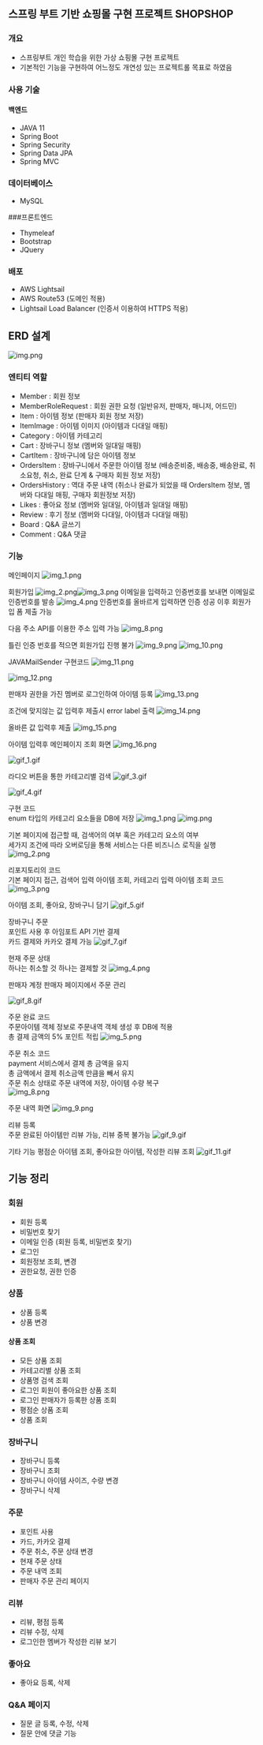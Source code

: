 ## 스프링 부트 기반 쇼핑몰 구현 프로젝트 SHOPSHOP

### 개요
- 스프링부트 개인 학습을 위한 가상 쇼핑몰 구현 프로젝트
- 기본적인 기능을 구현하여 어느정도 개연성 있는 프로젝트롤 목표로 하였음

### 사용 기술

#### 백엔드
- JAVA 11
- Spring Boot
- Spring Security 
- Spring Data JPA
- Spring MVC

### 데이터베이스
- MySQL

###프론트엔드
- Thymeleaf
- Bootstrap
- JQuery

### 배포
- AWS Lightsail
- AWS Route53 (도메인 적용)
- Lightsail Load Balancer  (인증서 이용하여 HTTPS 적용)

  
## ERD 설계
![img.png](showImage/img.png)

### 엔티티 역할
- Member : 회원 정보
- MemberRoleRequest : 회원 권한 요청 (일반유저, 판매자, 매니저, 어드민)
- Item : 아이템 정보 (판매자 회원 정보 저장)
- ItemImage : 아이템 이미지 (아이템과 다대일 매핑)
- Category : 아이템 카테고리
- Cart : 장바구니 정보 (멤버와 일대일 매핑)
- CartItem : 장바구니에 담은 아이템 정보
- OrdersItem : 장바구니에서 주문한 아이템 정보 (배송준비중, 배송중, 배송완료, 취소요청, 취소, 완료 단계 & 구매자 회원 정보 저장)
- OrdersHistory : 역대 주문 내역 (취소나 완료가 되었을 때 OrdersItem 정보, 멤버와 다대일 매핑, 구매자 회원정보 저장)
- Likes : 좋아요 정보 (멤버와 일대일, 아이템과 일대일 매핑)
- Review : 후기 정보 (멤버와 다대일, 아이템과 다대일 매핑)
- Board : Q&A 글쓰기 
- Comment : Q&A 댓글

### 기능

메인페이지
![img_1.png](showImage/img_1.png)


회원가입
![img_2.png](showImage/img_2.png)![img_3.png](showImage/img_3.png)
이메일을 입력하고 인증번호를 보내면 이메일로 인증번호를 발송
![img_4.png](showImage/img_4.png)
인증번호를 올바르게 입력하면 인증 성공 이후 회원가입 폼 제출 가능

다음 주소 API를 이용한 주소 입력 가능
![img_8.png](showImage/img_8.png)

틀린 인증 번호를 적으면 회원가입 진행 불가
![img_9.png](showImage/img_9.png)
![img_10.png](showImage/img_10.png)

JAVAMailSender 구현코드
![img_11.png](showImage/img_11.png)

![img_12.png](showImage/img_12.png)

판매자 권한을 가진 멤버로 로그인하여 아이템 등록
![img_13.png](showImage/img_13.png)

조건에 맞지않는 값 입력후 제출시 error label 출력
![img_14.png](showImage/img_14.png)

올바른 값 입력후 제출
![img_15.png](showImage/img_15.png)

아이템 입력후 메인페이지 조회 화면
![img_16.png](showImage/img_16.png)

![gif_1.gif](showImage/gif_1.gif)

라디오 버튼을 통한 카테고리별 검색
![gif_3.gif](showImage/gif_3.gif)

![gif_4.gif](showImage/gif_4.gif)

구현 코드\
enum 타입의 카테고리 요소들을 DB에 저장
![img_1.png](showImage/img_19.png)
![img.png](showImage/img_18.png)

기본 페이지에 접근할 때, 검색어의 여부 혹은 카테고리 요소의 여부\
세가지 조건에 따라 오버로딩을 통해 서비스는 다른 비즈니스 로직을 실행 
![img_2.png](showImage/img_20.png)

리포지토리의 코드 \
기본 페이지 접근, 검색어 입력 아이템 조회, 카테고리 입력 아이템 조회 코드
![img_3.png](showImage/img_21.png)

아이템 조회, 좋아요, 장바구니 담기
![gif_5.gif](showImage/gif_5.gif)

장바구니 주문\
포인트 사용 후 아임포트 API 기반 결제\
카드 결제와 카카오 결제 가능
![gif_7.gif](showImage/gif_7.gif)

현재 주문 상태 \
하나는 취소할 것  하나는 결제할 것
![img_4.png](showImage/img_22.png)

판매자 계정 판매자 페이지에서 주문 관리

![gif_8.gif](showImage/gif_8.gif)

주문 완료 코드\
주문아이템 객체 정보로 주문내역 객체 생성 후 DB에 적용\
총 결제 금액의 5% 포인트 적립
![img_5.png](showImage/img_23.png)

주문 취소 코드\
payment 서비스에서 결제 총 금액을 유지 \
총 금액에서 결제 취소금액 만큼을 빼서 유지\
주문 취소 상태로 주문 내역에 저장, 아이템 수량 복구\
![img_8.png](showImage/img_26.png)

주문 내역 화면
![img_9.png](showImage/img_27.png)

리뷰 등록\
주문 완료된 아이템만 리뷰 가능, 리뷰 중복 불가능
![gif_9.gif](showImage/gif_9.gif)

기타 기능
평점순 아이템 조회, 좋아요한 아이템, 작성한 리뷰 조회
![gif_11.gif](showImage/gif_11.gif)

## 기능 정리

### 회원
- 회원 등록
- 비밀번호 찾기  
- 이메일 인증 (회원 등록, 비밀번호 찾기)
- 로그인
- 회원정보 조회, 변경  
- 권한요청, 권한 인증

### 상품
- 상품 등록
- 상품 변경

#### 상품 조회

- 모든 상품 조회
- 카테고리별 상품 조회
- 상품명 검색 조회
- 로그인 회원이 좋아요한 상품 조회
- 로그인 판매자가 등록한 상품 조회
- 평점순 상품 조회
- 상품 조회


### 장바구니
- 장바구니 등록
- 장바구니 조회
- 장바구니 아이템 사이즈, 수량 변경
- 장바구니 삭제

### 주문
- 포인트 사용
- 카드, 카카오 결제
- 주문 취소, 주문 상태  변경 
- 현재 주문 상태
- 주문 내역 조회
- 판매자 주문 관리 페이지

### 리뷰
- 리뷰, 평점 등록
- 리뷰 수정, 삭제
- 로그인한 멤버가 작성한 리뷰 보기

### 좋아요
- 좋아요 등록, 삭제 

### Q&A 페이지
- 질문 글 등록, 수정, 삭제
- 질문 안에 댓글 기능